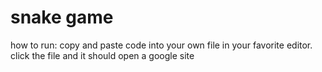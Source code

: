 # snake game 
how to run: copy and paste code into your own file in your favorite editor. click the file and it should open a google site
